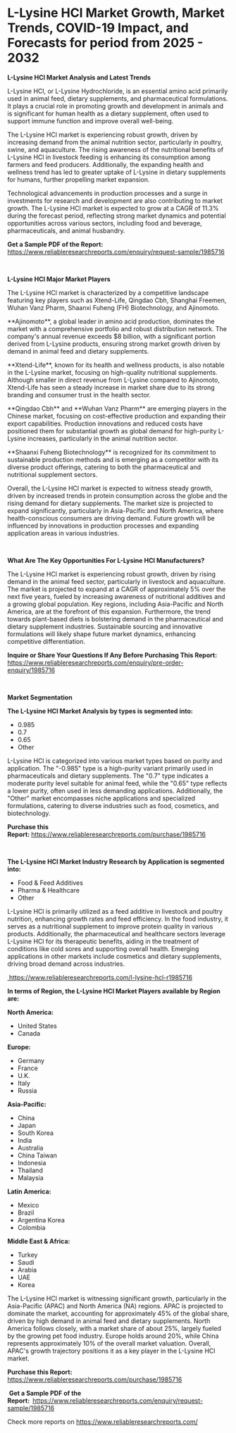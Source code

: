 <p><h1>L-Lysine HCl Market Growth, Market Trends, COVID-19 Impact, and Forecasts for period from 2025 - 2032</h1></p><p><strong>L-Lysine HCl Market Analysis and Latest Trends</strong></p>
<p><p>L-Lysine HCl, or L-Lysine Hydrochloride, is an essential amino acid primarily used in animal feed, dietary supplements, and pharmaceutical formulations. It plays a crucial role in promoting growth and development in animals and is significant for human health as a dietary supplement, often used to support immune function and improve overall well-being.</p><p>The L-Lysine HCl market is experiencing robust growth, driven by increasing demand from the animal nutrition sector, particularly in poultry, swine, and aquaculture. The rising awareness of the nutritional benefits of L-Lysine HCl in livestock feeding is enhancing its consumption among farmers and feed producers. Additionally, the expanding health and wellness trend has led to greater uptake of L-Lysine in dietary supplements for humans, further propelling market expansion.</p><p>Technological advancements in production processes and a surge in investments for research and development are also contributing to market growth. The L-Lysine HCl market is expected to grow at a CAGR of 11.3% during the forecast period, reflecting strong market dynamics and potential opportunities across various sectors, including food and beverage, pharmaceuticals, and animal husbandry.</p></p>
<p><strong>Get a Sample PDF of the Report:&nbsp;</strong> <a href="https://www.reliableresearchreports.com/enquiry/request-sample/1985716?utm_campaign=2252&utm_medium=2&utm_source=Github&utm_content=ia&utm_term=04022025&utm_id=l-lysine-hcl">https://www.reliableresearchreports.com/enquiry/request-sample/1985716</a></p>
<p>&nbsp;</p>
<p><strong>L-Lysine HCl Major Market Players</strong></p>
<p><p>The L-Lysine HCl market is characterized by a competitive landscape featuring key players such as Xtend-Life, Qingdao Cbh, Shanghai Freemen, Wuhan Vanz Pharm, Shaanxi Fuheng (FH) Biotechnology, and Ajinomoto. </p><p>**Ajinomoto**, a global leader in amino acid production, dominates the market with a comprehensive portfolio and robust distribution network. The company's annual revenue exceeds $8 billion, with a significant portion derived from L-Lysine products, ensuring strong market growth driven by demand in animal feed and dietary supplements.</p><p>**Xtend-Life**, known for its health and wellness products, is also notable in the L-Lysine market, focusing on high-quality nutritional supplements. Although smaller in direct revenue from L-Lysine compared to Ajinomoto, Xtend-Life has seen a steady increase in market share due to its strong branding and consumer trust in the health sector.</p><p>**Qingdao Cbh** and **Wuhan Vanz Pharm** are emerging players in the Chinese market, focusing on cost-effective production and expanding their export capabilities. Production innovations and reduced costs have positioned them for substantial growth as global demand for high-purity L-Lysine increases, particularly in the animal nutrition sector.</p><p>**Shaanxi Fuheng Biotechnology** is recognized for its commitment to sustainable production methods and is emerging as a competitor with its diverse product offerings, catering to both the pharmaceutical and nutritional supplement sectors. </p><p>Overall, the L-Lysine HCl market is expected to witness steady growth, driven by increased trends in protein consumption across the globe and the rising demand for dietary supplements. The market size is projected to expand significantly, particularly in Asia-Pacific and North America, where health-conscious consumers are driving demand. Future growth will be influenced by innovations in production processes and expanding application areas in various industries.</p></p>
<p>&nbsp;</p>
<p><strong>What Are The Key Opportunities For L-Lysine HCl Manufacturers?</strong></p>
<p><p>The L-Lysine HCl market is experiencing robust growth, driven by rising demand in the animal feed sector, particularly in livestock and aquaculture. The market is projected to expand at a CAGR of approximately 5% over the next five years, fueled by increasing awareness of nutritional additives and a growing global population. Key regions, including Asia-Pacific and North America, are at the forefront of this expansion. Furthermore, the trend towards plant-based diets is bolstering demand in the pharmaceutical and dietary supplement industries. Sustainable sourcing and innovative formulations will likely shape future market dynamics, enhancing competitive differentiation.</p></p>
<p><strong>Inquire or Share Your Questions If Any Before Purchasing This Report:</strong> <a href="https://www.reliableresearchreports.com/enquiry/pre-order-enquiry/1985716?utm_campaign=2252&utm_medium=2&utm_source=Github&utm_content=ia&utm_term=04022025&utm_id=l-lysine-hcl">https://www.reliableresearchreports.com/enquiry/pre-order-enquiry/1985716</a></p>
<p>&nbsp;</p>
<p><strong>Market Segmentation</strong></p>
<p><strong>The L-Lysine HCl Market Analysis by types is segmented into:</strong></p>
<p><ul><li>0.985</li><li>0.7</li><li>0.65</li><li>Other</li></ul></p>
<p><p>L-Lysine HCl is categorized into various market types based on purity and application. The "-0.985" type is a high-purity variant primarily used in pharmaceuticals and dietary supplements. The "0.7" type indicates a moderate purity level suitable for animal feed, while the "0.65" type reflects a lower purity, often used in less demanding applications. Additionally, the "Other" market encompasses niche applications and specialized formulations, catering to diverse industries such as food, cosmetics, and biotechnology.</p></p>
<p><strong>Purchase this Report:&nbsp;</strong><a href="https://www.reliableresearchreports.com/purchase/1985716?utm_campaign=2252&utm_medium=2&utm_source=Github&utm_content=ia&utm_term=04022025&utm_id=l-lysine-hcl">https://www.reliableresearchreports.com/purchase/1985716</a></p>
<p>&nbsp;</p>
<p><strong>The L-Lysine HCl Market Industry Research by Application is segmented into:</strong></p>
<p><ul><li>Food & Feed Additives</li><li>Pharma & Healthcare</li><li>Other</li></ul></p>
<p><p>L-Lysine HCl is primarily utilized as a feed additive in livestock and poultry nutrition, enhancing growth rates and feed efficiency. In the food industry, it serves as a nutritional supplement to improve protein quality in various products. Additionally, the pharmaceutical and healthcare sectors leverage L-Lysine HCl for its therapeutic benefits, aiding in the treatment of conditions like cold sores and supporting overall health. Emerging applications in other markets include cosmetics and dietary supplements, driving broad demand across industries.</p></p>
<p><a href="https://www.reliableresearchreports.com/l-lysine-hcl-r1985716?utm_campaign=2252&utm_medium=2&utm_source=Github&utm_content=ia&utm_term=04022025&utm_id=l-lysine-hcl">&nbsp;https://www.reliableresearchreports.com/l-lysine-hcl-r1985716</a></p>
<p><strong>In terms of Region, the L-Lysine HCl Market Players available by Region are:</strong></p>
<p>
    <p> <strong> North America: </strong>
        <ul>
            <li>United States</li>
            <li>Canada</li>
        </ul>
        </p> 
    <p> <strong> Europe: </strong>
        <ul>
            <li>Germany</li>
            <li>France</li>
            <li>U.K.</li>
            <li>Italy</li>
            <li>Russia</li>
        </ul>
        </p> 
    <p> <strong> Asia-Pacific: </strong>
        <ul>
            <li>China</li>
            <li>Japan</li>
            <li>South Korea</li>
            <li>India</li>
            <li>Australia</li>
            <li>China Taiwan</li>
            <li>Indonesia</li>
            <li>Thailand</li>
            <li>Malaysia</li>
        </ul>
        </p> 
    <p> <strong> Latin America: </strong>
        <ul>
            <li>Mexico</li>
            <li>Brazil</li>
            <li>Argentina Korea</li>
            <li>Colombia</li>
        </ul>
        </p> 
    <p> <strong> Middle East & Africa: </strong>
        <ul>
            <li>Turkey</li>
            <li>Saudi</li>
            <li>Arabia</li>
            <li>UAE</li>
            <li>Korea</li>
        </ul>
    </p>
    </p>
<p><p>The L-Lysine HCl market is witnessing significant growth, particularly in the Asia-Pacific (APAC) and North America (NA) regions. APAC is projected to dominate the market, accounting for approximately 45% of the global share, driven by high demand in animal feed and dietary supplements. North America follows closely, with a market share of about 25%, largely fueled by the growing pet food industry. Europe holds around 20%, while China represents approximately 10% of the overall market valuation. Overall, APAC's growth trajectory positions it as a key player in the L-Lysine HCl market.</p></p>
<p><strong>Purchase this Report: </strong><a href="https://www.reliableresearchreports.com/purchase/1985716?utm_campaign=2252&utm_medium=2&utm_source=Github&utm_content=ia&utm_term=04022025&utm_id=l-lysine-hcl">https://www.reliableresearchreports.com/purchase/1985716</a></p>
<p>&nbsp;<strong>Get a Sample PDF of the Report:&nbsp;&nbsp;</strong><a href="https://www.reliableresearchreports.com/enquiry/request-sample/1985716?utm_campaign=2252&utm_medium=2&utm_source=Github&utm_content=ia&utm_term=04022025&utm_id=l-lysine-hcl">https://www.reliableresearchreports.com/enquiry/request-sample/1985716</a></p>
<p><strong></strong></p>
<p>Check more reports on <a href="https://www.reliableresearchreports.com/?utm_campaign=2252&utm_medium=2&utm_source=Github&utm_content=ia&utm_term=04022025&utm_id=l-lysine-hcl">https://www.reliableresearchreports.com/</a></p>